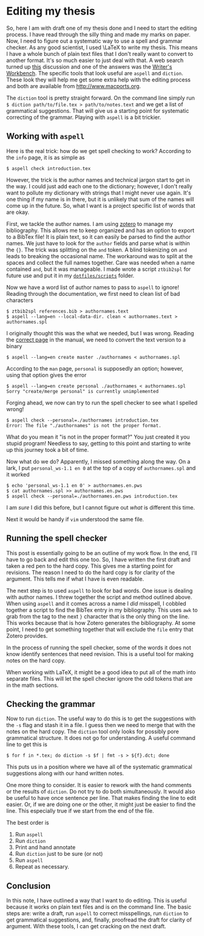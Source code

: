 Editing my thesis
=================

So, here I am with draft one of my thesis done and I need to start the
editing process.  I have read through the silly thing and made my marks
on paper.  Now, I need to figure out a systematic way to use a spell and
grammar checker.  As any good scientist, I used \LaTeX to write my
thesis.  This means I have a whole bunch of plain text files that I
don't really want to convert to another format.  It's so much easier to
just deal with that.  A web search turned up [this][1] discussion and
one of the answers was the [Writer's Workbench][2].  The specific tools
that look useful are `aspell` and `diction`.  These look they will help
me get some extra help with the editing process and both are available
from <http://www.macports.org>.

The `diction` tool is pretty straight forward.  On the command line
simply run `$ diction path/to/file.tex > path/to/notes.text` and we get
a list of grammatical suggestions.  That will give us a starting point
for systematic correcting of the grammar.  Playing with `aspell` is a
bit trickier.

Working with `aspell`
---------------------

Here is the real trick: how do we get spell checking to work?  According
to the `info` page, it is as simple as

    $ aspell check introduction.tex

However, the trick is the author names and technical jargon start to get
in the way.  I could just add each one to the dictionary; however, I
don't really want to pollute my dictionary with strings that I might
never use again.  It's one thing if my name is in there, but it is
unlikely that sum of the names will come up in the future.  So, what I
want is a project specific list of words that are okay.

First, we tackle the author names.  I am using [zotero][3] to manage my
bibliography.  This allows me to keep organized and has an option to
export to a BibTex file!  It is plain text, so it can easily be parsed
to find the author names.  We just have to look for the `author` fields
and parse what is within the `{}`.  The trick was splitting on the `and`
token.  A blind tokenizing on `and` leads to breaking the occasional
name.  The workaround was to split at the spaces and collect the full
names together.  Care was needed when a name contained `and`, but it was
manageable.  I made wrote a script `ztbib2spl` for future use and put it 
in my [`dotfiles/scripts`][4] folder.

Now we have a word list of author names to pass to `aspell` to ignore!
Reading through the documentation, we first need to clean list of bad
characters

    $ ztbib2spl references.bib > authornames.text
    $ aspell --lang=en --local-data-dir. clean < authornames.text > authornames.spl

I originally thought this was the what we needed, but I was wrong.
Reading the [correct page][5] in the manual, we need to convert the text
version to a binary

    $ aspell --lang=en create master ./authornames < authornames.spl

According to the `man` page, `personal` is supposedly an option;
however, using that option gives the error 

    $ aspell --lang=en create personal ./authornames < authornames.spl
    Sorry "create/merge personal" is currently unimplemented

Forging ahead, we now can try to run the spell checker to see what I
spelled wrong!

    $ aspell check --personal=./authornames introduction.tex
    Error: The file "./authornames" is not the proper format.

What do you mean it "is not in the proper format?" You just created it
you stupid program!  Needless to say, getting to this point and starting
to write up this journey took a bit of time.

Now what do we do?  Apparently, I missed something along the way.  On a
lark, I put `personal_ws-1.1 en 0` at the top of a copy of
`authornames.spl` and it worked

    $ echo 'personal_ws-1.1 en 0' > authornames.en.pws
    $ cat authornames.spl >> authornames.en.pws
    $ aspell check --personal=./authornames.en.pws introduction.tex

I am *sure* I did this before, but I cannot figure out *what* is
different this time.

Next it would be handy if `vim` understood the same file.

Running the spell checker
-------------------------

This post is essentially going to be an outline of my work flow.  In the
end, I'll have to go back and edit this one too.  So, I have written the
first draft and taken a red pen to the hard copy.  This gives me a
starting point for revisions.  The reason I need to do the hard copy is
for clarity of the argument.  This tells me if what I have is even
readable.  

The next step is to used `aspell` to look for bad words.  One issue is
dealing with author names.  I threw together the script and method
outlined above.  When using `aspell` and it comes across a name I *did*
misspell, I cobbled together a script to find the BibTex entry in my
bibliography.  This uses `awk` to grab from the tag to the next `}`
character that is the only thing on the line.  This works because that
is how Zotero generates the bibliography.  At some point, I need to get
something together that will exclude the `file` entry that Zotero
provides.

In the process of running the spell checker, some of the words it does
not know identify sentences that need revision.  This is a useful tool
for making notes on the hard copy.

When working with LaTeX, it might be a good idea to put all of the math
into separate files.  This will let the spell checker ignore the odd
tokens that are in the math sections.

Checking the grammar
--------------------

Now to run `diction`.  The useful way to do this is to get the
suggestions with the `-s` flag and stash it in a file.  I guess then we
need to merge that with the notes on the hard copy.  The `diction` tool
only looks for possibly pore grammatical structure.  It does not go for
understanding.  A useful command line to get this is

    $ for f in *.tex; do diction -s $f | fmt -s > ${f}.dct; done

This puts us in a position where we have all of the systematic
grammatical suggestions along with our hand written notes.

One more thing to consider.  It is easier to rework with the hand
comments or the results of `diction`.  Do not try to do both
simultaneously.  It would also be useful to have once sentence per line.
That makes finding the line to edit easier.  Or, if we are doing one or
the other, it might just be easier to find the line.  This especially
true if we start from the end of the file.

The best order is 
1.  Run `aspell`
2.  Run `diction`
3.  Print and hand annotate
4.  Run `diction` just to be sure (or not)
5.  Run `aspell`
6.  Repeat as necessary.

Conclusion
----------

In this note, I have outlined a way that I want to do editing.  This is
useful because it works on plain text files and is on the command line.
The basic steps are: write a draft, run `aspell` to correct
misspellings, run `diction` to get grammatical suggestions, and, 
finally, proofread the draft for clarity of argument.  With these tools,
I can get cracking on the next draft.

[1]: http://tex.stackexchange.com/questions/6333/grammar-checking-tool-for-use-with-latex
[2]: http://dsl.org/cookbook/cookbook_15.html#SEC220
[3]: https://www.zotero.org
[4]: https://github.com/kprussing/dotfiles
[5]: http://aspell.net/man-html/Creating-an-Individual-Word-List.html#Creating-an-Individual-Word-List

